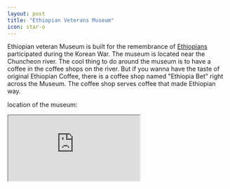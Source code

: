 ```yaml
---
layout: post
title: "Ethiopian Veterans Museum"
icon: star-o
---
```

 

Ethiopian veteran Museum is built for the remembrance of [Ethiopians](https://en.wikipedia.org/wiki/Kagnew_Battalion) participated during the Korean War. 
The museum is located near the Chuncheon river. The cool thing to do around the museum is to have a coffee in the coffee shops on the river. But if you wanna have the taste of original Ethiopian Coffee, there is a coffee shop named "Ethiopia Bet" right across the Museum. 
The coffee shop serves coffee that made Ethiopian way.

location of the museum:

<iframe src="https://www.google.com/maps/place/%EC%97%90%ED%8B%B0%EC%98%A4%ED%94%BC%EC%95%84%ED%95%9C%EA%B5%AD%EC%A0%84%EC%B0%B8%EC%A0%84%EA%B8%B0%EB%85%90%EA%B4%80/@37.8737606,127.7095892,17z/data=!3m1!4b1!4m5!3m4!1s0x3562e6881e18a7df:0xa109e845460f76d2!8m2!3d37.8737606!4d127.7117779"



